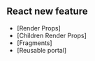 ## React new feature

-   [Render Props]
-   [Children Render Props]
-   [Fragments]
-   [Reusable portal]
